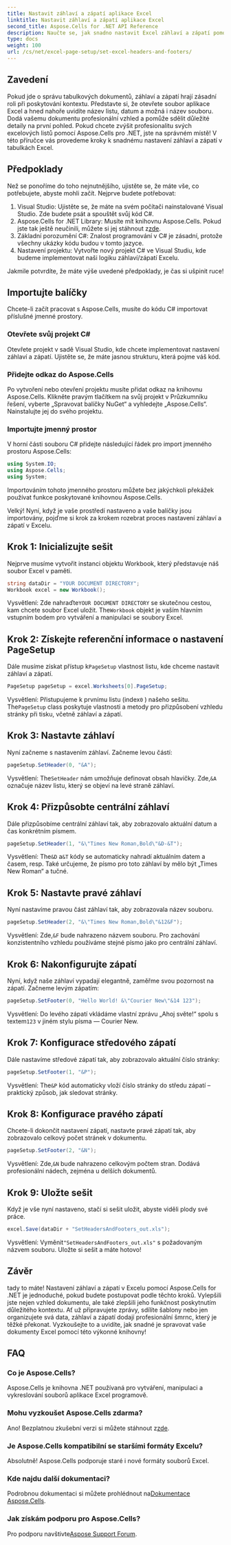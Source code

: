 ```yaml
---
title: Nastavit záhlaví a zápatí aplikace Excel
linktitle: Nastavit záhlaví a zápatí aplikace Excel
second_title: Aspose.Cells for .NET API Reference
description: Naučte se, jak snadno nastavit Excel záhlaví a zápatí pomocí Aspose.Cells pro .NET s naším podrobným průvodcem. Ideální pro profesionální dokumenty.
type: docs
weight: 100
url: /cs/net/excel-page-setup/set-excel-headers-and-footers/
---
```

## Zavedení

Pokud jde o správu tabulkových dokumentů, záhlaví a zápatí hrají zásadní roli při poskytování kontextu. Představte si, že otevřete soubor aplikace Excel a hned nahoře uvidíte název listu, datum a možná i název souboru. Dodá vašemu dokumentu profesionální vzhled a pomůže sdělit důležité detaily na první pohled. Pokud chcete zvýšit profesionalitu svých excelových listů pomocí Aspose.Cells pro .NET, jste na správném místě! V této příručce vás provedeme kroky k snadnému nastavení záhlaví a zápatí v tabulkách Excel. 

## Předpoklady

Než se ponoříme do toho nejnutnějšího, ujistěte se, že máte vše, co potřebujete, abyste mohli začít. Nejprve budete potřebovat:

1. Visual Studio: Ujistěte se, že máte na svém počítači nainstalované Visual Studio. Zde budete psát a spouštět svůj kód C#.
2.  Aspose.Cells for .NET Library: Musíte mít knihovnu Aspose.Cells. Pokud jste tak ještě neučinili, můžete si jej stáhnout z[zde](https://releases.aspose.com/cells/net/).
3. Základní porozumění C#: Znalost programování v C# je zásadní, protože všechny ukázky kódu budou v tomto jazyce.
4. Nastavení projektu: Vytvořte nový projekt C# ve Visual Studiu, kde budeme implementovat naši logiku záhlaví/zápatí Excelu.

Jakmile potvrdíte, že máte výše uvedené předpoklady, je čas si ušpinit ruce!

## Importujte balíčky

Chcete-li začít pracovat s Aspose.Cells, musíte do kódu C# importovat příslušné jmenné prostory.

### Otevřete svůj projekt C#

Otevřete projekt v sadě Visual Studio, kde chcete implementovat nastavení záhlaví a zápatí. Ujistěte se, že máte jasnou strukturu, která pojme váš kód.

### Přidejte odkaz do Aspose.Cells

Po vytvoření nebo otevření projektu musíte přidat odkaz na knihovnu Aspose.Cells. Klikněte pravým tlačítkem na svůj projekt v Průzkumníku řešení, vyberte „Spravovat balíčky NuGet“ a vyhledejte „Aspose.Cells“. Nainstalujte jej do svého projektu.

### Importujte jmenný prostor

V horní části souboru C# přidejte následující řádek pro import jmenného prostoru Aspose.Cells:

```csharp
using System.IO;
using Aspose.Cells;
using System;
```

Importováním tohoto jmenného prostoru můžete bez jakýchkoli překážek používat funkce poskytované knihovnou Aspose.Cells.

Velký! Nyní, když je vaše prostředí nastaveno a vaše balíčky jsou importovány, pojďme si krok za krokem rozebrat proces nastavení záhlaví a zápatí v Excelu.

## Krok 1: Inicializujte sešit

Nejprve musíme vytvořit instanci objektu Workbook, který představuje náš soubor Excel v paměti.

```csharp
string dataDir = "YOUR DOCUMENT DIRECTORY";
Workbook excel = new Workbook();
```

 Vysvětlení: Zde nahraďte`YOUR DOCUMENT DIRECTORY` se skutečnou cestou, kam chcete soubor Excel uložit. The`Workbook` objekt je vaším hlavním vstupním bodem pro vytváření a manipulaci se soubory Excel.

## Krok 2: Získejte referenční informace o nastavení PageSetup

 Dále musíme získat přístup k`PageSetup` vlastnost listu, kde chceme nastavit záhlaví a zápatí.

```csharp
PageSetup pageSetup = excel.Worksheets[0].PageSetup;
```

 Vysvětlení: Přistupujeme k prvnímu listu (index`0` ) našeho sešitu. The`PageSetup` class poskytuje vlastnosti a metody pro přizpůsobení vzhledu stránky při tisku, včetně záhlaví a zápatí.

## Krok 3: Nastavte záhlaví

Nyní začneme s nastavením záhlaví. Začneme levou částí:

```csharp
pageSetup.SetHeader(0, "&A");
```

Vysvětlení: The`SetHeader` nám umožňuje definovat obsah hlavičky. Zde,`&A` označuje název listu, který se objeví na levé straně záhlaví.

## Krok 4: Přizpůsobte centrální záhlaví

Dále přizpůsobíme centrální záhlaví tak, aby zobrazovalo aktuální datum a čas konkrétním písmem.

```csharp
pageSetup.SetHeader(1, "&\"Times New Roman,Bold\"&D-&T");
```

Vysvětlení: The`&D` a`&T` kódy se automaticky nahradí aktuálním datem a časem, resp. Také určujeme, že písmo pro toto záhlaví by mělo být „Times New Roman“ a tučné.

## Krok 5: Nastavte pravé záhlaví

Nyní nastavíme pravou část záhlaví tak, aby zobrazovala název souboru.

```csharp
pageSetup.SetHeader(2, "&\"Times New Roman,Bold\"&12&F");
```

 Vysvětlení: Zde,`&F` bude nahrazeno názvem souboru. Pro zachování konzistentního vzhledu používáme stejné písmo jako pro centrální záhlaví.

## Krok 6: Nakonfigurujte zápatí

Nyní, když naše záhlaví vypadají elegantně, zaměřme svou pozornost na zápatí. Začneme levým zápatím:

```csharp
pageSetup.SetFooter(0, "Hello World! &\"Courier New\"&14 123");
```

Vysvětlení: Do levého zápatí vkládáme vlastní zprávu „Ahoj světe!“ spolu s textem`123` v jiném stylu písma — Courier New.

## Krok 7: Konfigurace středového zápatí

Dále nastavíme středové zápatí tak, aby zobrazovalo aktuální číslo stránky:

```csharp
pageSetup.SetFooter(1, "&P");
```

Vysvětlení: The`&P` kód automaticky vloží číslo stránky do středu zápatí – praktický způsob, jak sledovat stránky.

## Krok 8: Konfigurace pravého zápatí

Chcete-li dokončit nastavení zápatí, nastavte pravé zápatí tak, aby zobrazovalo celkový počet stránek v dokumentu.

```csharp
pageSetup.SetFooter(2, "&N");
```

 Vysvětlení: Zde,`&N` bude nahrazeno celkovým počtem stran. Dodává profesionální nádech, zejména u delších dokumentů.

## Krok 9: Uložte sešit

Když je vše nyní nastaveno, stačí si sešit uložit, abyste viděli plody své práce.

```csharp
excel.Save(dataDir + "SetHeadersAndFooters_out.xls");
```

 Vysvětlení: Vyměnit`"SetHeadersAndFooters_out.xls"` s požadovaným názvem souboru. Uložte si sešit a máte hotovo!

## Závěr

tady to máte! Nastavení záhlaví a zápatí v Excelu pomocí Aspose.Cells for .NET je jednoduché, pokud budete postupovat podle těchto kroků. Vylepšili jste nejen vzhled dokumentu, ale také zlepšili jeho funkčnost poskytnutím důležitého kontextu. Ať už připravujete zprávy, sdílíte šablony nebo jen organizujete svá data, záhlaví a zápatí dodají profesionální šmrnc, který je těžké překonat. Vyzkoušejte to a uvidíte, jak snadné je spravovat vaše dokumenty Excel pomocí této výkonné knihovny!

## FAQ

### Co je Aspose.Cells?
Aspose.Cells je knihovna .NET používaná pro vytváření, manipulaci a vykreslování souborů aplikace Excel programově.

### Mohu vyzkoušet Aspose.Cells zdarma?
 Ano! Bezplatnou zkušební verzi si můžete stáhnout z[zde](https://releases.aspose.com/).

### Je Aspose.Cells kompatibilní se staršími formáty Excelu?
Absolutně! Aspose.Cells podporuje staré i nové formáty souborů Excel.

### Kde najdu další dokumentaci?
 Podrobnou dokumentaci si můžete prohlédnout na[Dokumentace Aspose.Cells](https://reference.aspose.com/cells/net/).

### Jak získám podporu pro Aspose.Cells?
 Pro podporu navštivte[Aspose Support Forum](https://forum.aspose.com/c/cells/9).